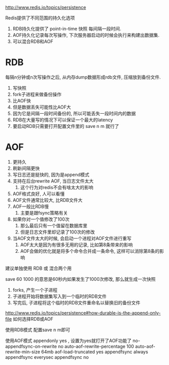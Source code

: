 http://www.redis.io/topics/persistence

Redis提供了不同范围的持久化选项
1. RDB持久化提供了 point-in-time 快照 每间隔一段时间.
2. AOF持久化记录每次写操作, 下次服务器启动的时候会执行来构建出数据集.
3. 可以混合RDB和AOF

# RDB #
每隔n分钟或n次写操作之后, 从内存dump数据形成rdb文件, 压缩放到备份文件.
1. 写快照
2. fork子进程来做备份操作
3. 比AOF快
4. 但是数据丢失可能性比AOF大
5. 因为它是间隔一段时间备份的, 所以可能丢失一段时间内的数据
6. RDB在大量写的情况下可以保证一个最大的latency
7. 要启动RDB只需要打开配置文件里的 save n m 就行了
# AOF #
1. 更持久
2. 刷新间隔更快
3. 写日志还是挺快的, 因为是append模式
4. 支持在后台rewrite AOF, 当日志文件太大
	1. 这个行为对redis不会有啥太大的影响
5. AOF格式良好, 人可以看懂
6. AOF文件通常比较大, 比RDB文件大
7. AOF一般比RDB慢
	1. 主要是跟fsync策略有关
8. 如果你对一个值修改了100次
	1. 那么最后只有一个值留在数据库里
	2. 但是日志文件里却记录了100次的修改
9. 当AOF文件太大的时候, 会启动一个进程对AOF文件进行重写
	1. AOF太大是因为有很多无用的记录, 比如第8条带来的影响
	2. AOF会做的优化就是将多个命令合并成一条命令, 这样可以消除第8条的影响
	
建议单独使用 RDB 或 混合两个用

save 60 1000
的意思是60秒内如果发生了1000次修改, 那么就生成一次快照
1. forks, 产生一个子进程
2. 子进程开始将数据集写入到一个临时的RDB文件
3. 写完后, 子进程将这个临时的RDB文件重命名以替换旧的备份文件

http://www.redis.io/topics/persistence#how-durable-is-the-append-only-file
如何选择RDB或AOF

使用RDB模式
配置save n m即可

使用AOF模式
appendonly yes , 设置为yes就打开了AOF功能了
no-appendfsync-on-rewrite no
auto-aof-rewrite-percentage 100
auto-aof-rewrite-min-size 64mb
aof-load-truncated yes
appendfsync always
appendfsync everysec
appendfsync no